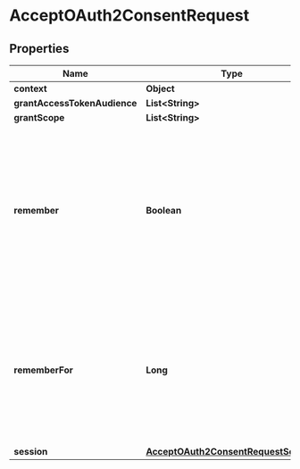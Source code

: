 

# AcceptOAuth2ConsentRequest


## Properties

| Name | Type | Description | Notes |
|------------ | ------------- | ------------- | -------------|
|**context** | **Object** |  |  [optional] |
|**grantAccessTokenAudience** | **List&lt;String&gt;** |  |  [optional] |
|**grantScope** | **List&lt;String&gt;** |  |  [optional] |
|**remember** | **Boolean** | Remember, if set to true, tells ORY Hydra to remember this consent authorization and reuse it if the same client asks the same user for the same, or a subset of, scope. |  [optional] |
|**rememberFor** | **Long** | RememberFor sets how long the consent authorization should be remembered for in seconds. If set to &#x60;0&#x60;, the authorization will be remembered indefinitely. |  [optional] |
|**session** | [**AcceptOAuth2ConsentRequestSession**](AcceptOAuth2ConsentRequestSession.md) |  |  [optional] |



